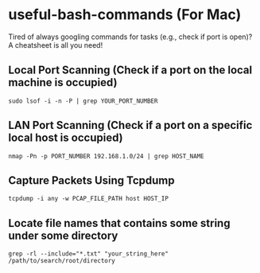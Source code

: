 # useful-bash-commands (For Mac)

Tired of always googling commands for tasks (e.g., check if port is open)? A cheatsheet is all you need!

## Local Port Scanning (Check if a port on the local machine is occupied)
``sudo lsof -i -n -P | grep YOUR_PORT_NUMBER``

## LAN Port Scanning (Check if a port on a specific local host is occupied)
``nmap -Pn -p PORT_NUMBER 192.168.1.0/24 | grep HOST_NAME``


## Capture Packets Using Tcpdump
``tcpdump -i any -w PCAP_FILE_PATH host HOST_IP``

## Locate file names that contains some string under some directory
``grep -rl --include="*.txt" "your_string_here" /path/to/search/root/directory``
